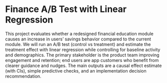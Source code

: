 # Finance A/B Test with Linear Regression

This project evaluates whether a redesigned financial education module causes an increase in users’ savings behavior compared to the current module. We will run an A/B test (control vs treatment) and estimate the treatment effect with linear regression while controlling for baseline activity and demographics. The primary stakeholder is the product team improving engagement and retention; end users are app customers who benefit from clearer guidance and nudges. The main outputs are a causal effect estimate (with CIs), simple predictive checks, and an implementation decision recommendation.
